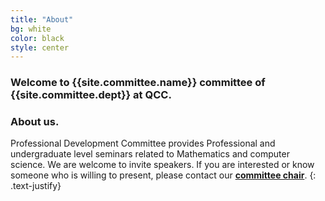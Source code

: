 ```yaml
---
title: "About"
bg: white
color: black
style: center
---
```


### Welcome to {{site.committee.name}} committee of <br><a src="{{site.comittee.depturl}}">{{site.committee.dept}}</a> at QCC.

<span class="fa-stack subtlecircle" style="font-size:100px; background:rgba(255,166,0,0.1)">
  <i class="fa fa-circle fa-stack-2x text-white"></i>
  <i class="fa fa-question fa-stack-1x text-orange"></i>
</span>

### About us.

Professional Development Committee provides Professional and undergraduate level seminars related to Mathematics and computer science. We are welcome to invite speakers. If you are interested or know someone who is willing to present, please contact our [**committee chair**]({{site.committee.contactchair}}). 
{: .text-justify}



<!--
<span id="forkongithub">
  <a href="{{ site.source_link }}" class="bg-blue">
    Fork me on GitHub
  </a>
</span>
-->
